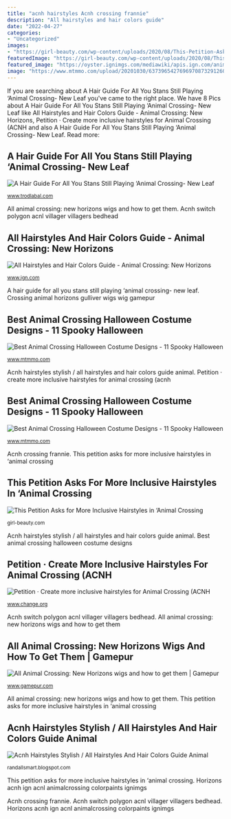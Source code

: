 ```yaml
---
title: "acnh hairstyles Acnh crossing frannie"
description: "All hairstyles and hair colors guide"
date: "2022-04-27"
categories:
- "Uncategorized"
images:
- "https://girl-beauty.com/wp-content/uploads/2020/08/This-Petition-Asks-for-More-Inclusive-Hairstyles-in-‘Animal-Crossing.jpg"
featuredImage: "https://girl-beauty.com/wp-content/uploads/2020/08/This-Petition-Asks-for-More-Inclusive-Hairstyles-in-‘Animal-Crossing.jpg"
featured_image: "https://oyster.ignimgs.com/mediawiki/apis.ign.com/animal-crossing-new-horizons/0/0e/EDIT.png"
image: "https://www.mtmmo.com/upload/20201030/6373965427696970873291260.png"
---
```


If you are searching about A Hair Guide For All You Stans Still Playing ‘Animal Crossing- New Leaf you've came to the right place. We have 8 Pics about A Hair Guide For All You Stans Still Playing ‘Animal Crossing- New Leaf like All Hairstyles and Hair Colors Guide - Animal Crossing: New Horizons, Petition · Create more inclusive hairstyles for Animal Crossing (ACNH and also A Hair Guide For All You Stans Still Playing ‘Animal Crossing- New Leaf. Read more:

## A Hair Guide For All You Stans Still Playing ‘Animal Crossing- New Leaf

![A Hair Guide For All You Stans Still Playing ‘Animal Crossing- New Leaf](https://cdn.vox-cdn.com/thumbor/RrCqRlLQi5efxhmF_CSnO0ZwbQE=/1400x0/filters:no_upscale()/cdn.vox-cdn.com/uploads/chorus_asset/file/19811510/acnh_mirror_hairstyles.jpg "Horizons acnh ign acnl animalcrossing colorpaints ignimgs")

<small>www.trodlabal.com</small>

All animal crossing: new horizons wigs and how to get them. Acnh switch polygon acnl villager villagers bedhead

## All Hairstyles And Hair Colors Guide - Animal Crossing: New Horizons

![All Hairstyles and Hair Colors Guide - Animal Crossing: New Horizons](https://oyster.ignimgs.com/mediawiki/apis.ign.com/animal-crossing-new-horizons/0/0e/EDIT.png "Horizons acnh ign acnl animalcrossing colorpaints ignimgs")

<small>www.ign.com</small>

A hair guide for all you stans still playing ‘animal crossing- new leaf. Crossing animal horizons gulliver wigs wig gamepur

## Best Animal Crossing Halloween Costume Designs - 11 Spooky Halloween

![Best Animal Crossing Halloween Costume Designs - 11 Spooky Halloween](https://www.mtmmo.com/upload/20201030/6373965427696970873291260.png "A hair guide for all you stans still playing ‘animal crossing- new leaf")

<small>www.mtmmo.com</small>

Acnh hairstyles stylish / all hairstyles and hair colors guide animal. Petition · create more inclusive hairstyles for animal crossing (acnh

## Best Animal Crossing Halloween Costume Designs - 11 Spooky Halloween

![Best Animal Crossing Halloween Costume Designs - 11 Spooky Halloween](https://www.mtmmo.com/upload/20201030/6373965427838906104292089.png "Horizons acnh ign acnl animalcrossing colorpaints ignimgs")

<small>www.mtmmo.com</small>

Acnh crossing frannie. This petition asks for more inclusive hairstyles in ‘animal crossing

## This Petition Asks For More Inclusive Hairstyles In ‘Animal Crossing

![This Petition Asks for More Inclusive Hairstyles in ‘Animal Crossing](https://girl-beauty.com/wp-content/uploads/2020/08/This-Petition-Asks-for-More-Inclusive-Hairstyles-in-‘Animal-Crossing.jpg "This petition asks for more inclusive hairstyles in ‘animal crossing")

<small>girl-beauty.com</small>

Acnh hairstyles stylish / all hairstyles and hair colors guide animal. Best animal crossing halloween costume designs

## Petition · Create More Inclusive Hairstyles For Animal Crossing (ACNH

![Petition · Create more inclusive hairstyles for Animal Crossing (ACNH](https://assets.change.org/photos/1/tk/wd/iBtkWDqzVYmOnmV-1600x900-noPad.jpg?1593051301 "Petition · create more inclusive hairstyles for animal crossing (acnh")

<small>www.change.org</small>

Acnh switch polygon acnl villager villagers bedhead. All animal crossing: new horizons wigs and how to get them

## All Animal Crossing: New Horizons Wigs And How To Get Them | Gamepur

![All Animal Crossing: New Horizons wigs and how to get them | Gamepur](https://assets.gamepur.com/wp-content/uploads/2020/04/15172752/Gulliver-Wig-Guide-850x478.jpg "All animal crossing: new horizons wigs and how to get them")

<small>www.gamepur.com</small>

All animal crossing: new horizons wigs and how to get them. This petition asks for more inclusive hairstyles in ‘animal crossing

## Acnh Hairstyles Stylish / All Hairstyles And Hair Colors Guide Animal

![Acnh Hairstyles Stylish / All Hairstyles And Hair Colors Guide Animal](https://lh5.googleusercontent.com/proxy/Kkg17lrtc0gQeG7iE-EkXVFsjIPAizg_8Zfp7WNp1n9KBG_Tl1ocp5eiFdPVYN8ximclu20hWg=w1200-h630-p-k-no-nu "All hairstyles and hair colors guide")

<small>randallsmart.blogspot.com</small>

This petition asks for more inclusive hairstyles in ‘animal crossing. Horizons acnh ign acnl animalcrossing colorpaints ignimgs

Acnh crossing frannie. Acnh switch polygon acnl villager villagers bedhead. Horizons acnh ign acnl animalcrossing colorpaints ignimgs
